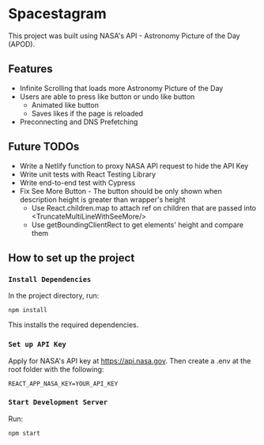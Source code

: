 # Spacestagram

This project was built using NASA's API - Astronomy Picture of the Day (APOD).

## Features
- Infinite Scrolling that loads more Astronomy Picture of the Day 
- Users are able to press like button or undo like button
  - Animated like button
  - Saves likes if the page is reloaded
- Preconnecting and DNS Prefetching

## Future TODOs
- Write a Netlify function to proxy NASA API request to hide the API Key
- Write unit tests with React Testing Library
- Write end-to-end test with Cypress
- Fix See More Button - The button should be only shown when description height is greater than wrapper's height
  - Use React.children.map to attach ref on children that are passed into \<TruncateMultiLineWithSeeMore\/\>
  - Use getBoundingClientRect to get elements' height and compare them

## How to set up the project

### `Install Dependencies`
In the project directory, run:
```
npm install
```
This installs the required dependencies.

### `Set up API Key`
Apply for NASA's API key at https://api.nasa.gov.
Then create a .env at the root folder with the following:
```
REACT_APP_NASA_KEY=YOUR_API_KEY
```
### `Start Development Server`
Run:
```
npm start
```
